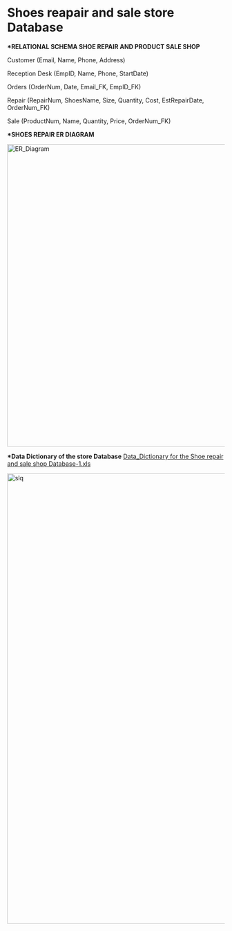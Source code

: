 # Shoes reapair and sale store Database


   __*RELATIONAL SCHEMA SHOE REPAIR AND PRODUCT SALE SHOP__
 
Customer (Email, Name, Phone, Address)

Reception Desk (EmpID, Name, Phone, StartDate)

Orders (OrderNum, Date, Email_FK, EmpID_FK)

Repair (RepairNum, ShoesName, Size, Quantity, Cost, EstRepairDate, OrderNum_FK)

Sale (ProductNum, Name, Quantity, Price, OrderNum_FK)


__*SHOES REPAIR ER DIAGRAM__

<img width="699" alt="ER_Diagram" src="https://user-images.githubusercontent.com/50376645/202324421-33d3b3b7-e4dc-40e8-ab3e-aea61c565f7d.png">



__*Data Dictionary of the store Database__
[Data_Dictionary for the Shoe repair and sale shop Database-1.xls](https://github.com/douedra1/Shoe_reapair_store_Database/files/10026690/Data_Dictionary.for.the.Shoe.repair.and.sale.shop.Database-1.xls)





<img width="1041" alt="slq" src="https://user-images.githubusercontent.com/50376645/202817249-b5debc3e-24de-4abe-866d-de974b521882.png">
